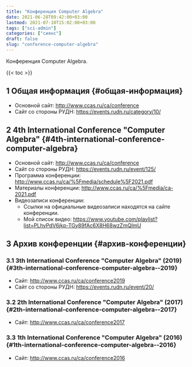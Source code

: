 ```yaml
---
title: "Конференция Computer Algebra"
date: 2021-06-28T09:42:00+03:00
lastmod: 2021-07-10T15:02:00+03:00
tags: ["sci-admin"]
categories: ["сиянс"]
draft: false
slug: "conference-computer-algebra"
---
```


Конференция Computer Algebra.

<!--more-->

{{< toc >}}


## <span class="section-num">1</span> Общая информация {#общая-информация}

-   Основной сайт: <http://www.ccas.ru/ca/conference>
-   Сайт со стороны РУДН: <https://events.rudn.ru/category/10/>


## <span class="section-num">2</span> 4th International Conference "Computer Algebra" {#4th-international-conference-computer-algebra}

-   Основной сайт: <http://www.ccas.ru/ca/conference>
-   Сайт со стороны РУДН: <https://events.rudn.ru/event/125/>
-   Программа конференции: <http://www.ccas.ru/ca/%5Fmedia/schedule%5F2021.pdf>
-   Материалы конференции: <http://www.ccas.ru/ca/%5Fmedia/ca-2021.pdf>
-   Видеозаписи конференции:
    -   Ссылки на официальные видеозаписи находятся на сайте конференции.
    -   Мой список видео: <https://www.youtube.com/playlist?list=PLhyPdV6jkp-TGy89fAc6X8H68wzZmQImU>


## <span class="section-num">3</span> Архив конференции {#архив-конференции}


### <span class="section-num">3.1</span> 3th International Conference "Computer Algebra" (2019) {#3th-international-conference-computer-algebra--2019}

-   Сайт: <http://www.ccas.ru/ca/conference2019>
-   Сайт со стороны РУДН: <https://events.rudn.ru/event/20/>


### <span class="section-num">3.2</span> 2th International Conference "Computer Algebra" (2017) {#2th-international-conference-computer-algebra--2017}

-   Сайт: <http://www.ccas.ru/ca/conference2017>


### <span class="section-num">3.3</span> 1th International Conference "Computer Algebra" (2016) {#1th-international-conference-computer-algebra--2016}

-   Сайт: <http://www.ccas.ru/ca/conference2016>
